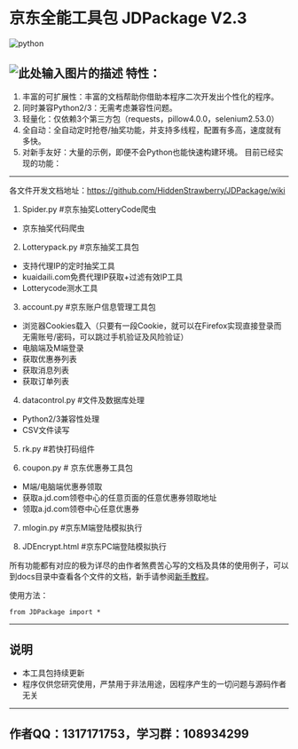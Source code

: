 ﻿﻿﻿京东全能工具包 JDPackage V2.3
===================
![python](https://img.shields.io/badge/language-python-orange.svg)

![此处输入图片的描述][1]
特性：
---

 1. 丰富的可扩展性：丰富的文档帮助你借助本程序二次开发出个性化的程序。
 2. 同时兼容Python2/3：无需考虑兼容性问题。
 3. 轻量化：仅依赖3个第三方包（requests，pillow4.0.0，selenium2.53.0）
 4. 全自动：全自动定时抢卷/抽奖功能，并支持多线程，配置有多高，速度就有多快。
 5. 对新手友好：大量的示例，即便不会Python也能快速构建环境。
目前已经实现的功能：
----------
各文件开发文档地址：https://github.com/HiddenStrawberry/JDPackage/wiki

 1. Spider.py #京东抽奖LotteryCode爬虫
 
- 京东抽奖代码爬虫

 2. Lotterypack.py #京东抽奖工具包
 
 - 支持代理IP的定时抽奖工具
 - kuaidaili.com免费代理IP获取+过滤有效IP工具
 - Lotterycode测水工具

 3. account.py #京东账户信息管理工具包
 
 - 浏览器Cookies载入（只要有一段Cookie，就可以在Firefox实现直接登录而无需账号/密码，可以跳过手机验证及风险验证）
 - 电脑端及M端登录
 - 获取优惠券列表
 - 获取消息列表
 - 获取订单列表

 4. datacontrol.py #文件及数据库处理
 - Python2/3兼容性处理
 - CSV文件读写

 5. rk.py #若快打码组件
 
 6. coupon.py # 京东优惠券工具包
 - M端/电脑端优惠券领取
 - 获取a.jd.com领卷中心的任意页面的任意优惠券领取地址
 - 领取a.jd.com领卷中心任意优惠券

 7. mlogin.py #京东M端登陆模拟执行

 8. JDEncrypt.html #京东PC端登陆模拟执行


所有功能都有对应的极为详尽的由作者煞费苦心写的文档及具体的使用例子，可以到docs目录中查看各个文件的文档，新手请参阅[新手教程][2]。

使用方法：

    from JDPackage import *

----------

说明
--
 - 本工具包持续更新
 - 程序仅供您研究使用，严禁用于非法用途，因程序产生的一切问题与源码作者无关



----------

作者QQ：1317171753，学习群：108934299
---------------


  [1]: https://www.gnu.org/graphics/gplv3-127x51.png
  [2]: https://github.com/HiddenStrawberry/JDPackage/wiki/%E6%96%B0%E6%89%8B%E6%95%99%E7%A8%8B